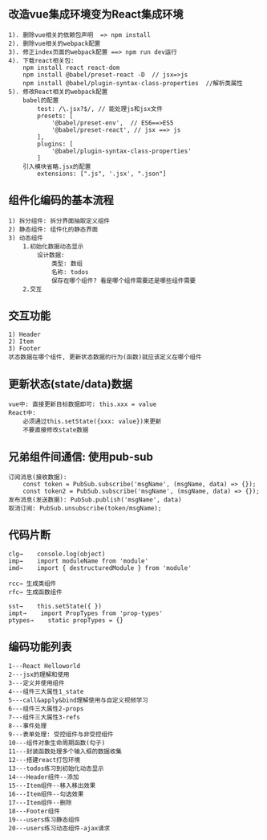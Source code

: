 ## 改造vue集成环境变为React集成环境
    1). 删除vue相关的依赖包声明  => npm install
    2). 删除vue相关的webpack配置
    3). 修正index页面的webpack配置 ==> npm run dev运行
    4). 下载react相关包: 
        npm install react react-dom
        npm install @babel/preset-react -D  // jsx=>js
        npm install @babel/plugin-syntax-class-properties  //解析类属性
    5). 修改React相关的webpack配置
	    babel的配置
	        test: /\.jsx?$/, // 能处理js和jsx文件
	        presets: [
	            '@babel/preset-env',  // ES6==>ES5
	            '@babel/preset-react', // jsx ==> js
	        ],
            plugins: [
                '@babel/plugin-syntax-class-properties'
            ]
	    引入模块省略.jsx的配置 
	        extensions: [".js", '.jsx', ".json"]


## 组件化编码的基本流程
	1) 拆分组件: 拆分界面抽取定义组件
	2) 静态组件: 组件化的静态界面
	3) 动态组件
		1.初始化数据动态显示
			设计数据:
				类型: 数组
				名称: todos
				保存在哪个组件? 看是哪个组件需要还是哪些组件需要
		2.交互

## 交互功能
    1) Header
    2) Item
    3) Footer
    状态数据在哪个组件, 更新状态数据的行为(函数)就应该定义在哪个组件

## 更新状态(state/data)数据
	vue中: 直接更新目标数据即可: this.xxx = value
	React中:
		必须通过this.setState({xxx: value})来更新
		不要直接修改state数据


## 兄弟组件间通信: 使用pub-sub
	订阅消息(接收数据): 
		const token = PubSub.subscribe('msgName', (msgName, data) => {});
		const token2 = PubSub.subscribe('msgName', (msgName, data) => {});
	发布消息(发送数据): PubSub.publish('msgName', data)
	取消订阅: PubSub.unsubscribe(token/msgName);

## 代码片断
	clg→    console.log(object)
	imp→    import moduleName from 'module'
	imd→    import { destructuredModule } from 'module'
	
	rcc→ 生成类组件
	rfc→ 生成函数组件
	
	sst→    this.setState({ })
	impt→    import PropTypes from 'prop-types'
	ptypes→    static propTypes = {}

## 编码功能列表
    1---React Helloworld
    2---jsx的理解和使用
    3---定义并使用组件
    4---组件三大属性1_state
    5---call&apply&bind理解使用与自定义视频学习
    6---组件三大属性2-props
    7---组件三大属性3-refs
    8---事件处理
    9---表单处理: 受控组件与非受控组件
    10---组件对象生命周期函数(勾子)
    11---封装函数处理多个输入框的数据收集
    12---搭建react打包环境
    13---todos练习到初始化动态显示
    14---Header组件--添加
    15---Item组件--移入移出效果
    16---Item组件--勾选效果
    17---Item组件--删除
    18---Footer组件
	19---users练习静态组件
	20---users练习动态组件-ajax请求